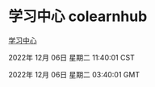 # 学习中心 colearnhub
[学习中心](http://59.174.9.30:56308/colearnhub/)

2022年 12月 06日 星期二 11:40:01 CST

2022年 12月 06日 星期二 03:40:01 GMT
